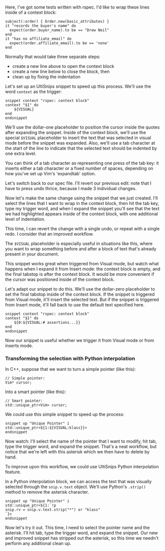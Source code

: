 Here, I've got some tests written with rspec.
I'd like to wrap these lines inside of a context block:

    subject(:order) { Order.new(basic_attributes) }
    it "records the buyer's name" do
      expect(order.buyer_name).to be == "Drew Neil"
    end
    it "has no affiliate_email" do
      expect(order.affiliate_email).to be == 'none'
    end

Normally that would take three separate steps:

* create a new line above to open the context block
* create a new line below to close the block, then
* clean up by fixing the indentation

Let's set up an UltiSnips snippet to speed up this process. We'll use the word `context` as the trigger:

    snippet context "rspec: context block"
    context "$1" do
    	${VISUAL}
    end
    endsnippet

We'll use the dollar-one placeholder to position the cursor inside the quotes after expanding the snippet.
Inside of the context block, we'll use the special `$VISUAL` placeholder to insert the text that was selected in visual mode before the snippet was expanded.
Also, we'll use a tab character at the start of the line to indicate that the selected text should be indented by one extra level.

You can think of a tab character as representing one press of the tab key: it inserts either a tab character or a fixed number of spaces, depending on how you've set up Vim's 'expandtab' option.

Let's switch back to our spec file.
I'll revert our previous edit: note that I have to press undo thrice, because I made 3 individual changes.

Now let's make the same change using the snippet that we just created.
I'll select the lines that I want to wrap in the context block, then hit the tab key, type my trigger word, and when I expand the snippet you'll see that the text we had highlighted appears inside of the context block, with one additional level of indentation.

This time, I can revert the change with a single undo, or repeat with a single redo. I consider that an improved workflow.

The `$VISUAL` placeholder is especially useful in situations like this, where you want to wrap something before and after a block of text that's already present in your document.

This snippet works great when triggered from Visual mode, but watch what happens when I expand it from Insert mode: the context block is empty, and the final tabstop is after the context block. It would be more convenient if the cursor was positioned inside of the context block.

Let's adapt our snippet to do this.
We'll use the dollar-zero placeholder to set the final tabstop inside of the context block.
If the snippet is triggered from Visual mode, it'll insert the selected text.
But if the snippet is triggered from Insert mode, it'll fall back to use the default text specified here.

    snippet context "rspec: context block"
    context "$1" do
    	${0:${VISUAL:# assertions...}}
    end
    endsnippet

Now our snippet is useful whether we trigger it from Visual mode or from inserts mode.

### Transforming the selection with Python interpolation

In C++, suppose that we want to turn a simple pointer (like this):

    // Simple pointer:
    Vim* cursor;

Into a smart pointer (like this):

    // Smart pointer:
    std::unique_ptr<Vim> cursor;

We could use this simple snippet to speed up the process:

    snippet up "Unique Pointer" i
    std::unique_ptr<${1:${VISUAL:klass}}>
    endsnippet

Now watch: I'll select the name of the pointer that I want to modify, hit tab, type the trigger word, and expand the snippet. That's a neat workflow, but notice that we're left with this asterisk which we then have to delete by hand.

To improve upon this workflow, we could use UltiSnips Python interpolation feature.

In a Python interpolation block, we can access the text that was visually selected through the `snip.v.text` object. We'll use Python's `.strip()` method to remove the asterisk character.

    snippet up "Unique Pointer" i
    std::unique_ptr<${1:`!p
    snip.rv = snip.v.text.strip("*") or "klass"
    `}>
    endsnippet

Now let's try it out. This time, I need to select the pointer name and the asterisk. I'll hit tab, type the trigger word, and expand the snippet. Our new and improved snippet has stripped out the asterisk, so this time we needn't perform any additional clean up.
